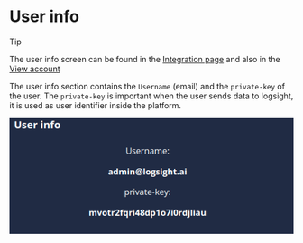 # User info

> [!TIP]
> The user info screen can be found in the [Integration page](/logsight_ui/integration_page.md)
> and also in the [View account](/administration/view_account.md)

The user info section contains the `Username` (email) and the `private-key` of the user. The `private-key` is important when the user sends data to logsight, it is used as user identifier inside the platform.

![img.png](../assets/images/user_info.png)

